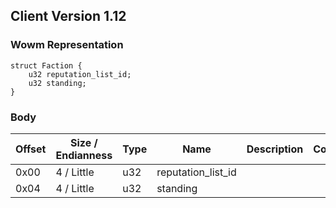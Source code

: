 ## Client Version 1.12

### Wowm Representation
```rust,ignore
struct Faction {
    u32 reputation_list_id;
    u32 standing;
}
```
### Body
| Offset | Size / Endianness | Type | Name | Description | Comment |
| ------ | ----------------- | ---- | ---- | ----------- | ------- |
| 0x00 | 4 / Little | u32 | reputation_list_id |  |  |
| 0x04 | 4 / Little | u32 | standing |  |  |
